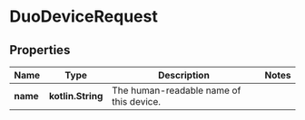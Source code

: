 
# DuoDeviceRequest

## Properties
Name | Type | Description | Notes
------------ | ------------- | ------------- | -------------
**name** | **kotlin.String** | The human-readable name of this device. | 



